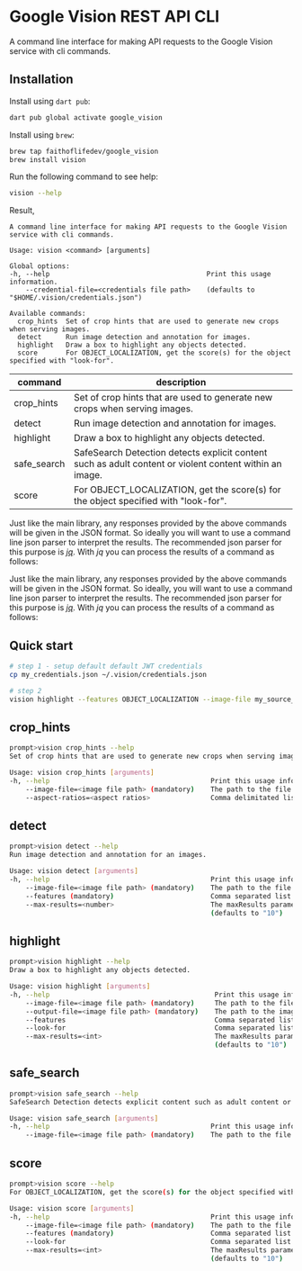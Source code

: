 # Google Vision REST API CLI

A command line interface for making API requests to the Google Vision service with cli commands.


## Installation

Install using `dart pub`:

```sh
dart pub global activate google_vision
```

Install using `brew`:

```sh
brew tap faithoflifedev/google_vision
brew install vision
```

Run the following command to see help:

```sh
vision --help
```

Result,

```text
A command line interface for making API requests to the Google Vision service with cli commands.

Usage: vision <command> [arguments]

Global options:
-h, --help                                       Print this usage information.
    --credential-file=<credentials file path>    (defaults to "$HOME/.vision/credentials.json")

Available commands:
  crop_hints  Set of crop hints that are used to generate new crops when serving images.
  detect      Run image detection and annotation for images.
  highlight   Draw a box to highlight any objects detected.
  score       For OBJECT_LOCALIZATION, get the score(s) for the object specified with "look-for".
```

| command     | description |
| ----------- | ----------- |
| crop_hints  | Set of crop hints that are used to generate new crops when serving images. |
| detect      | Run image detection and annotation for images. |
| highlight   | Draw a box to highlight any objects detected. |
| safe_search | SafeSearch Detection detects explicit content such as adult content or violent content within an image. |
| score       | For OBJECT_LOCALIZATION, get the score(s) for the object specified with "look-for". |

Just like the main library, any responses provided by the above commands will be given in the JSON format.  So ideally you will want to use a command line json parser to interpret the results.  The recommended json parser for this purpose is [_jq_](https://stedolan.github.io/jq/).  With _jq_ you can process the results of a command as follows:


Just like the main library, any responses provided by the above commands will be given in the JSON format.  So ideally, you will want to use a command line json parser to interpret the results.  The recommended json parser for this purpose is [_jq_](https://stedolan.github.io/jq/).  With _jq_ you can process the results of a command as follows:

## Quick start

```sh
# step 1 - setup default default JWT credentials
cp my_credentials.json ~/.vision/credentials.json

# step 2
vision highlight --features OBJECT_LOCALIZATION --image-file my_source_image.jpg --output-file result.jpg
```

## crop_hints

```sh
prompt>vision crop_hints --help
Set of crop hints that are used to generate new crops when serving images.

Usage: vision crop_hints [arguments]
-h, --help                                        Print this usage information.
    --image-file=<image file path> (mandatory)    The path to the file that will be processed.
    --aspect-ratios=<aspect ratios>               Comma delimitated list of aspect ratios in floats, representing the ratio of the width to the height of the image. For example, if the desired aspect ratio is 4/3, the corresponding float value should be 1.33333. If not specified, the best possible crop is returned. The number of provided aspect ratios is limited to a maximum of 16; any aspect ratios provided after the 16th are ignored.
```

## detect

```sh
prompt>vision detect --help
Run image detection and annotation for an images.

Usage: vision detect [arguments]
-h, --help                                        Print this usage information.
    --image-file=<image file path> (mandatory)    The path to the file that will be processed.
    --features (mandatory)                        Comma separated list of detections to be done on the image. See [https://cloud.google.com/vision/docs/reference/rest/v1/Feature#Type]
    --max-results=<number>                        The maxResults parameter specifies the maximum number of items that should be returned in the result set. Acceptable values are 0 to 50, inclusive. The default value is 10.
                                                  (defaults to "10")
```

## highlight

```sh
prompt>vision highlight --help
Draw a box to highlight any objects detected.

Usage: vision highlight [arguments]
-h, --help                                         Print this usage information.
    --image-file=<image file path> (mandatory)     The path to the file that will be processed.
    --output-file=<image file path> (mandatory)    The path to the image file that will display the detected objects highlighted
    --features                                     Comma separated list of detections to be done on the image. See [https://cloud.google.com/vision/docs/reference/rest/v1/Feature#Type]
    --look-for                                     Comma separated list of Objects to provide a core for
    --max-results=<int>                            The maxResults parameter specifies the maximum number of items that should be returned in the result set. Acceptable values are 0 to 50, inclusive. The default value is 10.
                                                   (defaults to "10")
```

## safe_search

```sh
prompt>vision safe_search --help
SafeSearch Detection detects explicit content such as adult content or violent content within an image.

Usage: vision safe_search [arguments]
-h, --help                                        Print this usage information.
    --image-file=<image file path> (mandatory)    The path to the file that will be processed.
```

## score

```sh
prompt>vision score --help
For OBJECT_LOCALIZATION, get the score(s) for the object specified with "look-for".

Usage: vision score [arguments]
-h, --help                                        Print this usage information.
    --image-file=<image file path> (mandatory)    The path to the file that will be processed.
    --features (mandatory)                        Comma separated list of detections to be done on the image. See [https://cloud.google.com/vision/docs/reference/rest/v1/Feature#Type]
    --look-for                                    Comma separated list of Objects to provide a score for
    --max-results=<int>                           The maxResults parameter specifies the maximum number of items that should be returned in the result set. Acceptable values are 0 to 50, inclusive. The default value is 10.
                                                  (defaults to "10")
```
